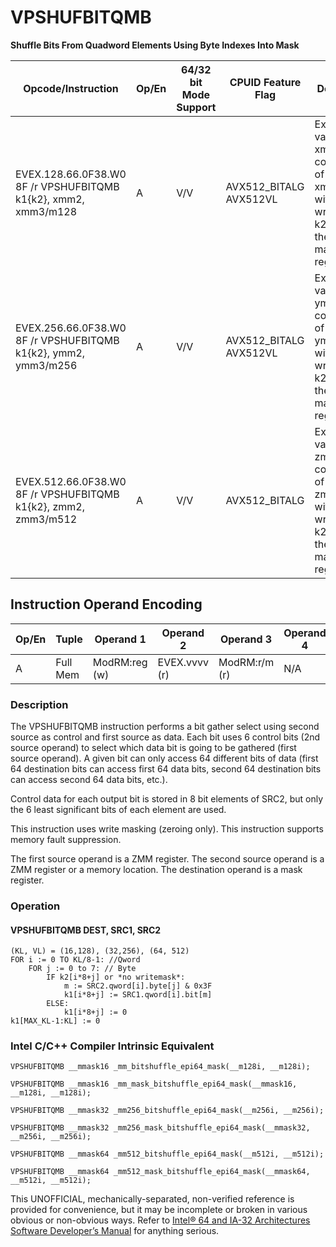 # VPSHUFBITQMB

**Shuffle Bits From Quadword Elements Using Byte Indexes Into Mask**

| Opcode/Instruction                                             | Op/En | 64/32 bit Mode Support | CPUID Feature Flag     | Description                                                                                                        |
| -------------------------------------------------------------- | ----- | ---------------------- | ---------------------- | ------------------------------------------------------------------------------------------------------------------ |
| EVEX.128.66.0F38.W0 8F /r VPSHUFBITQMB k1{k2}, xmm2, xmm3/m128 | A     | V/V                    | AVX512_BITALG AVX512VL | Extract values in xmm2 using control bits of xmm3/m128 with writemask k2 and leave the result in mask register k1. |
| EVEX.256.66.0F38.W0 8F /r VPSHUFBITQMB k1{k2}, ymm2, ymm3/m256 | A     | V/V                    | AVX512_BITALG AVX512VL | Extract values in ymm2 using control bits of ymm3/m256 with writemask k2 and leave the result in mask register k1. |
| EVEX.512.66.0F38.W0 8F /r VPSHUFBITQMB k1{k2}, zmm2, zmm3/m512 | A     | V/V                    | AVX512_BITALG          | Extract values in zmm2 using control bits of zmm3/m512 with writemask k2 and leave the result in mask register k1. |

## Instruction Operand Encoding

| Op/En | Tuple    | Operand 1     | Operand 2     | Operand 3     | Operand 4 |
| ----- | -------- | ------------- | ------------- | ------------- | --------- |
| A     | Full Mem | ModRM:reg (w) | EVEX.vvvv (r) | ModRM:r/m (r) | N/A       |

### Description

The VPSHUFBITQMB instruction performs a bit gather select using second source as control and first source as data. Each bit uses 6 control bits (2nd source operand) to select which data bit is going to be gathered (first source operand). A given bit can only access 64 different bits of data (first 64 destination bits can access first 64 data bits, second 64 destination bits can access second 64 data bits, etc.).

Control data for each output bit is stored in 8 bit elements of SRC2, but only the 6 least significant bits of each element are used.

This instruction uses write masking (zeroing only). This instruction supports memory fault suppression.

The first source operand is a ZMM register. The second source operand is a ZMM register or a memory location. The destination operand is a mask register.

### Operation

#### VPSHUFBITQMB DEST, SRC1, SRC2

```
(KL, VL) = (16,128), (32,256), (64, 512)
FOR i := 0 TO KL/8-1: //Qword
    FOR j := 0 to 7: // Byte
        IF k2[i*8+j] or *no writemask*:
            m := SRC2.qword[i].byte[j] & 0x3F
            k1[i*8+j] := SRC1.qword[i].bit[m]
        ELSE:
            k1[i*8+j] := 0
k1[MAX_KL-1:KL] := 0

```

### Intel C/C++ Compiler Intrinsic Equivalent

```
VPSHUFBITQMB __mmask16 _mm_bitshuffle_epi64_mask(__m128i, __m128i);

```

```
VPSHUFBITQMB __mmask16 _mm_mask_bitshuffle_epi64_mask(__mmask16, __m128i, __m128i);

```

```
VPSHUFBITQMB __mmask32 _mm256_bitshuffle_epi64_mask(__m256i, __m256i);

```

```
VPSHUFBITQMB __mmask32 _mm256_mask_bitshuffle_epi64_mask(__mmask32, __m256i, __m256i);

```

```
VPSHUFBITQMB __mmask64 _mm512_bitshuffle_epi64_mask(__m512i, __m512i);

```

```
VPSHUFBITQMB __mmask64 _mm512_mask_bitshuffle_epi64_mask(__mmask64, __m512i, __m512i);

```

This UNOFFICIAL, mechanically-separated, non-verified reference is provided for convenience, but it may be
incomplete or broken in various obvious or non-obvious
ways. Refer to [Intel® 64 and IA-32 Architectures Software Developer’s Manual](https://software.intel.com/en-us/download/intel-64-and-ia-32-architectures-sdm-combined-volumes-1-2a-2b-2c-2d-3a-3b-3c-3d-and-4) for anything serious.
